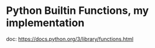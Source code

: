 # Python Builtin Functions, my implementation

doc: https://docs.python.org/3/library/functions.html
